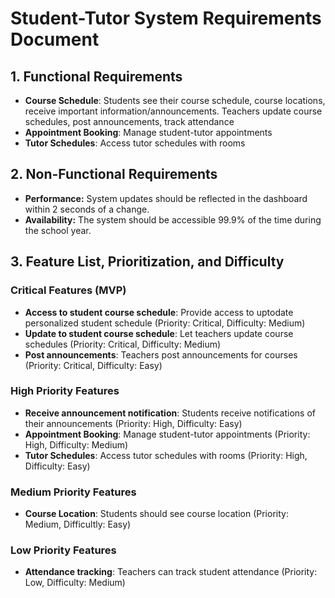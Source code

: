 # Student-Tutor System Requirements Document
## 1. Functional Requirements
- **Course Schedule**: Students see their course schedule, course locations, receive important information/announcements. Teachers update course schedules, post announcements, track attendance 
- **Appointment Booking**: Manage student-tutor appointments 
- **Tutor Schedules**: Access tutor schedules with rooms

## 2. Non-Functional Requirements
- **Performance:** System updates should be reflected in the dashboard within 2 seconds of a change.
- **Availability:** The system should be accessible 99.9% of the time during the school year.

## 3. Feature List, Prioritization, and Difficulty
### Critical Features (MVP)
- **Access to student course schedule**: Provide access to uptodate personalized student schedule (Priority: Critical, Difficulty: Medium)
- **Update to student course schedule**: Let teachers update course schedules (Priority: Critical, Difficulty: Medium)
- **Post announcements**: Teachers post announcements for courses (Priority: Critical, Difficulty: Easy)

### High Priority Features
- **Receive announcement notification**: Students receive notifications of their announcements (Priority: High, Difficulty: Easy)
- **Appointment Booking**: Manage student-tutor appointments (Priority: High, Difficulty: Medium)
- **Tutor Schedules**: Access tutor schedules with rooms (Priority: High, Difficulty: Easy)

### Medium Priority Features
- **Course Location**: Students should see course location (Priority: Medium, Difficultly: Easy)

### Low Priority Features
- **Attendance tracking**: Teachers can track student attendance (Priority: Low, Difficulty: Medium)
